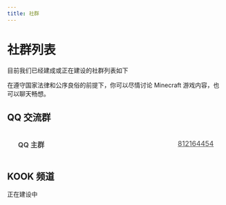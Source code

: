 ```yaml
---
title: 社群
---
```

# 社群列表 <Badge type="warning" text="初期建设中" />
目前我们已经建成或正在建设的社群列表如下

在遵守国家法律和公序良俗的前提下，你可以尽情讨论 Minecraft 游戏内容，也可以聊天畅想。

## QQ 交流群

1. [**QQ 主群** 812164454](https://qm.qq.com/cgi-bin/qm/qr?k=OFZ2O3YA5jROV4yvB8cWaGDx-PxJmxj5&jump_from=webapi '点击加入 ZQUMC QQ主群')

## KOOK 频道
正在建设中




<style lang="scss" scoped>
// 以下 CSS 来自 https://github.com/kongying-tavern/docs/blob/next/src/community.md
ol::-webkit-scrollbar {
background: transparent;
height: 8px;
width: 8px;
}
ol::-webkit-scrollbar-corner {
width: 0;
}
ol::-webkit-scrollbar-thumb {
background-clip: content-box;
background-color: var(--vp-button-alt-bg);
border: 2px solid transparent;
border-radius: 4px;
}
ol::-webkit-scrollbar-track {
background-color: var(--vp-c-bg);
}

  ol {
    display: inherit;
    padding: 0;
    max-height: 475px;
    display: flex;
    flex-direction: column;
    overflow-y: scroll;
    
    li {
      cursor: pointer;
      display: inline-block;
      margin: 10px 0;
      width: 98%;
      font-size: 16px;
      border: 1px solid var(--vp-c-divider);
      border-radius: 5px;
      transition: all .3s;
      text-align: right;
      a {
        display: inline-block;
        position: relative;
        width: 100%;
        height: 100%;
        opacity: .8;
        padding: 10px 16px;
        box-sizing: border-box;
        transition: all .3s;
        strong {
          position: absolute;
          left: 25px;
        }
        &:hover{
          opacity: 1;
          text-decoration:none !important;
        }
      }
      &:hover{
        transform: translate3d(0, -2px, 0);
        box-shadow: 0 2px 12px 0 rgb(0 0 0 / 10%);
      }
    }
  }
</style>